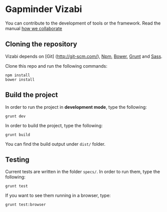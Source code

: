 # Gapminder Vizabi

You can contribute to the development of tools or the framework. Read the manual [how we collaborate](https://docs.google.com/document/d/1UOXjD0SKxN7vDQGC31ddVd-kaVXClSCzfGPvYjqQrFQ/edit?usp=sharing)

## Cloning the repository

Vizabi depends on [Git] (http://git-scm.com/), [Npm](https://github.com/npm/npm), [Bower](https://github.com/bower/bower), [Grunt](https://github.com/gruntjs/grunt) and [Sass](http://sass-lang.com/install).

Clone this repo and run the following commands:

```shell
npm install
bower install
```

## Build the project

In order to run the project in **development mode**, type the following:

```shell
grunt dev
```

In order to build the project, type the following:

```shell
grunt build
```

You can find the build output under ```dist/``` folder.


## Testing

Current tests are written in the folder `specs/`. In order to run them, type the following:

```shell
grunt test
```

If you want to see them running in a browser, type:

```shell
grunt test:browser
```
